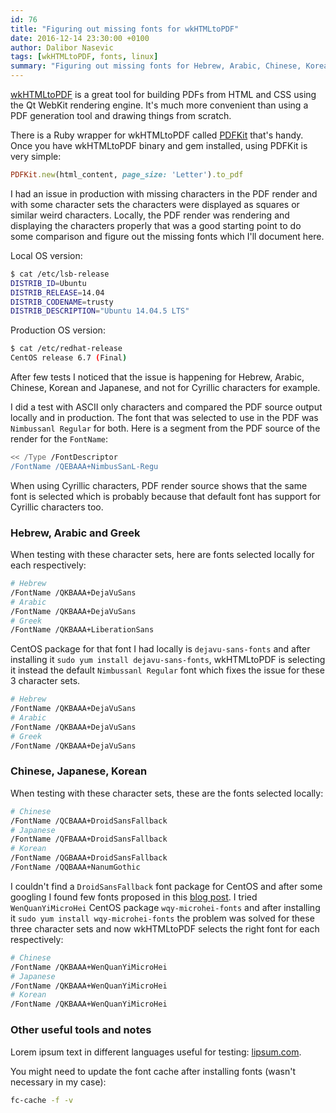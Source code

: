 ```yaml
---
id: 76
title: "Figuring out missing fonts for wkHTMLtoPDF"
date: 2016-12-14 23:30:00 +0100
author: Dalibor Nasevic
tags: [wkHTMLtoPDF, fonts, linux]
summary: "Figuring out missing fonts for Hebrew, Arabic, Chinese, Korean and Japanese for wkHTMLtoPDF."
---
```


[wkHTMLtoPDF](http://wkhtmltopdf.org/) is a great tool for building PDFs from HTML and CSS using the Qt WebKit rendering engine. It's much more convenient than using a PDF generation tool and drawing things from scratch.

There is a Ruby wrapper for wkHTMLtoPDF called [PDFKit](https://github.com/pdfkit/pdfkit) that's handy. Once you have wkHTMLtoPDF binary and gem installed, using PDFKit is very simple:

```ruby
PDFKit.new(html_content, page_size: 'Letter').to_pdf
```

I had an issue in production with missing characters in the PDF render and with some character sets the characters were displayed as squares or similar weird characters. Locally, the PDF render was rendering and displaying the characters properly that was a good starting point to do some comparison and figure out the missing fonts which I'll document here.

Local OS version:

```bash
$ cat /etc/lsb-release
DISTRIB_ID=Ubuntu
DISTRIB_RELEASE=14.04
DISTRIB_CODENAME=trusty
DISTRIB_DESCRIPTION="Ubuntu 14.04.5 LTS"
```

Production OS version:

```bash
$ cat /etc/redhat-release
CentOS release 6.7 (Final)
```

After few tests I noticed that the issue is happening for Hebrew, Arabic, Chinese, Korean and Japanese, and not for Cyrillic characters for example.

I did a test with ASCII only characters and compared the PDF source output locally and in production. The font that was selected to use in the PDF was `Nimbussanl Regular` for both. Here is a segment from the PDF source of the render for the `FontName`:

```bash
<< /Type /FontDescriptor
/FontName /QEBAAA+NimbusSanL-Regu
```

When using Cyrillic characters, PDF render source shows that the same font is selected which is probably because that default font has support for Cyrillic characters too.


### Hebrew, Arabic and Greek

When testing with these character sets, here are fonts selected locally for each respectively:

```bash
# Hebrew
/FontName /QKBAAA+DejaVuSans
# Arabic
/FontName /QKBAAA+DejaVuSans
# Greek
/FontName /QKBAAA+LiberationSans
```

CentOS package for that font I had locally is `dejavu-sans-fonts` and after installing it `sudo yum install dejavu-sans-fonts`, wkHTMLtoPDF is selecting it instead the default `Nimbussanl Regular` font which fixes the issue for these 3 character sets.


```bash
# Hebrew
/FontName /QKBAAA+DejaVuSans
# Arabic
/FontName /QKBAAA+DejaVuSans
# Greek
/FontName /QKBAAA+DejaVuSans
```


### Chinese, Japanese, Korean

When testing with these character sets, these are the fonts selected locally:

```bash
# Chinese
/FontName /QCBAAA+DroidSansFallback
# Japanese
/FontName /QFBAAA+DroidSansFallback
# Korean
/FontName /QGBAAA+DroidSansFallback
/FontName /QQBAAA+NanumGothic
```

I couldn't find a `DroidSansFallback` font package for CentOS and after some googling I found few fonts proposed in this [blog post](http://cnedelcu.blogspot.com/2015/04/wkhtmltopdf-chinese-character-support.html). I tried `WenQuanYiMicroHei` CentOS package `wqy-microhei-fonts` and after installing it `sudo yum install wqy-microhei-fonts` the problem was solved for these three character sets and now wkHTMLtoPDF selects the right font for each respectively:

```bash
# Chinese
/FontName /QKBAAA+WenQuanYiMicroHei
# Japanese
/FontName /QKBAAA+WenQuanYiMicroHei
# Korean
/FontName /QKBAAA+WenQuanYiMicroHei
```


### Other useful tools and notes

Lorem ipsum text in different languages useful for testing: [lipsum.com](http://www.lipsum.com/).

You might need to update the font cache after installing fonts (wasn't necessary in my case):

```bash
fc-cache -f -v
```
